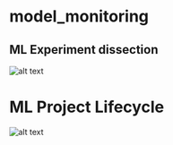 # model_monitoring
## ML Experiment dissection
![alt text](https://user-images.githubusercontent.com/38239830/111079192-e5738b80-851e-11eb-843e-774f8939c2f9.jpg)

# ML Project Lifecycle
![alt text](https://user-images.githubusercontent.com/38239830/111079149-a7766780-851e-11eb-8588-52ac1fb994db.jpg)


